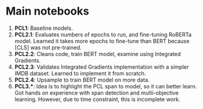 # Main notebooks
1. __PCL1__: Baseline models. 
2. __PCL2.1__: Evaluates numbers of epochs to run, and fine-tuning RoBERTa model. Learned it takes more epochs to fine-tune than BERT because [CLS] was not pre-trained.
3. __PCL2.2__: Cleans code, train BERT model, examine using Integrated Gradients.
4. __PCL2.3__: Validates Integrated Gradients implementation with a simpler IMDB dataset. Learned to implement it from scratch.
5. __PCL2.4__: Upsample to train BERT model on more data.
6. __PCL3.*__: Idea is to highlight the PCL span to model, so it can better learn. Got hands on experience with span detection and multi-objective learning. However, due to time constraint, this is incomplete work.

